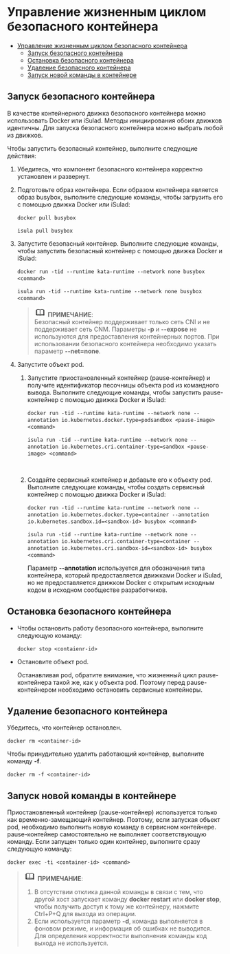 # Управление жизненным циклом безопасного контейнера

- [Управление жизненным циклом безопасного контейнера](#managing-the-lifecycle-of-a-secure-container)
  - [Запуск безопасного контейнера](#starting-a-secure-container)
  - [Остановка безопасного контейнера](#stopping-a-secure-container)
  - [Удаление безопасного контейнера](#deleting-a-secure-container)
  - [Запуск новой команды в контейнере](#running-a-new-command-in-the-container)

## Запуск безопасного контейнера

В качестве контейнерного движка безопасного контейнера можно использовать Docker или iSulad. Методы инициирования обоих движков идентичны. Для запуска безопасного контейнера можно выбрать любой из движков.

Чтобы запустить безопасный контейнер, выполните следующие действия:

1. Убедитесь, что компонент безопасного контейнера корректно установлен и развернут.

2. Подготовьте образ контейнера. Если образом контейнера является образ busybox, выполните следующие команды, чтобы загрузить его с помощью движка Docker или iSulad:
   
   ```
   docker pull busybox
   ```
   
   ```
   isula pull busybox
   ```

3. Запустите безопасный контейнер. Выполните следующие команды, чтобы запустить безопасный контейнер с помощью движка Docker и iSulad:
   
   ```
   docker run -tid --runtime kata-runtime --network none busybox <command>
   ```
   
   ```
   isula run -tid --runtime kata-runtime --network none busybox <command>
   ```
   
   > ![](./public_sys-resources/icon-note.gif) **ПРИМЕЧАНИЕ**:  
Безопасный контейнер поддерживает только сеть CNI и не поддерживает сеть CNM. Параметры **-p** и **--expose** не используются для предоставления контейнерных портов. При использовании безопасного контейнера необходимо указать параметр **--net=none**.

4. Запустите объект pod.
   
   1. Запустите приостановленный контейнер (pause-контейнер) и получите идентификатор песочницы объекта pod из командного вывода. Выполните следующие команды, чтобы запустить pause-контейнер с помощью движка Docker и iSulad:
      
      ```
      docker run -tid --runtime kata-runtime --network none --annotation io.kubernetes.docker.type=podsandbox <pause-image> <command>
      ```
      
      ```
      isula run -tid --runtime kata-runtime --network none --annotation io.kubernetes.cri.container-type=sandbox <pause-image> <command>
      ```
      
        
   
   2. Создайте сервисный контейнер и добавьте его к объекту pod. Выполните следующие команды, чтобы создать сервисный контейнер с помощью движка Docker и iSulad:
      
      ```
      docker run -tid --runtime kata-runtime --network none --annotation io.kubernetes.docker.type=container --annotation io.kubernetes.sandbox.id=<sandbox-id> busybox <command>
      ```
      
      ```
      isula run -tid --runtime kata-runtime --network none --annotation io.kubernetes.cri.container-type=container --annotation io.kubernetes.cri.sandbox-id=<sandbox-id> busybox <command>
      ```
      
      Параметр **--annotation** используется для обозначения типа контейнера, который предоставляется движками Docker и iSulad, но не предоставляется движком Docker с открытым исходным кодом в исходном сообществе разработчиков.

## Остановка безопасного контейнера

- Чтобы остановить работу безопасного контейнера, выполните следующую команду:
  
  ```
  docker stop <contaienr-id>
  ```

- Остановите объект pod.
  
  Останавливая pod, обратите внимание, что жизненный цикл pause-контейнера такой же, как у объекта pod. Поэтому перед pause-контейнером необходимо остановить сервисные контейнеры.

## Удаление безопасного контейнера

Убедитесь, что контейнер остановлен.

```
docker rm <container-id>
```

Чтобы принудительно удалить работающий контейнер, выполните команду **-f**.

```
docker rm -f <container-id>
```

## Запуск новой команды в контейнере

Приостановленный контейнер (pause-контейнер) используется только как временно-замещающий контейнер. Поэтому, если запуская объект pod, необходимо выполнить новую команду в сервисном контейнере. pause-контейнер самостоятельно не выполняет соответствующую команду. Если запущен только один контейнер, выполните сразу следующую команду:

```
docker exec -ti <container-id> <command>
```

> ![](./public_sys-resources/icon-note.gif) **ПРИМЕЧАНИЕ**:
> 
> 1. В отсутствии отклика данной команды в связи с тем, что другой хост запускает команду **docker restart** или **docker stop**, чтобы получить доступ к тому же контейнеру, нажмите Ctrl+P+Q для выхода из операции.
> 2. Если используется параметр **-d**, команда выполняется в фоновом режиме, и информация об ошибках не выводится. Для определения корректности выполнения команды код выхода не используется.